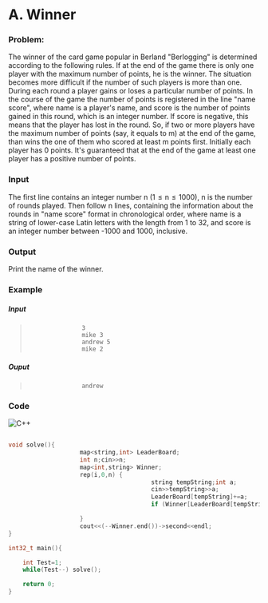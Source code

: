 # A. Winner



### Problem:

The winner of the card game popular in Berland "Berlogging" is determined according to the following rules. If at the end of the game there is only one player with the maximum number of points, he is the winner. The situation becomes more difficult if the number of such players is more than one. During each round a player gains or loses a particular number of points. In the course of the game the number of points is registered in the line "name score", where name is a player's name, and score is the number of points gained in this round, which is an integer number. If score is negative, this means that the player has lost in the round. So, if two or more players have the maximum number of points (say, it equals to m) at the end of the game, than wins the one of them who scored at least m points first. Initially each player has 0 points. It's guaranteed that at the end of the game at least one player has a positive number of points.

### Input

The first line contains an integer number n (1  ≤  n  ≤  1000), n is the number of rounds played. Then follow n lines, containing the information about the rounds in "name score" format in chronological order, where name is a string of lower-case Latin letters with the length from 1 to 32, and score is an integer number between -1000 and 1000, inclusive.

### Output

Print the name of the winner.



### Example

##### Input

>                    3
>                    mike 3
>                    andrew 5
>                    mike 2





##### Ouput

>                    andrew









### Code

![C++](https://img.shields.io/badge/c++-%2300599C.svg?style=for-the-badge&logo=c%2B%2B&logoColor=white)
```cpp

void solve(){
                    map<string,int> LeaderBoard;
                    int n;cin>>n;
                    map<int,string> Winner;
                    rep(i,0,n) {
                                        string tempString;int a;
                                        cin>>tempString>>a;
                                        LeaderBoard[tempString]+=a;
                                        if (Winner[LeaderBoard[tempString]]=="")Winner[LeaderBoard[tempString]]=tempString;

                    }
                    cout<<(--Winner.end())->second<<endl;
}

int32_t main(){

    int Test=1;
    while(Test--) solve();

    return 0;
}



``` 